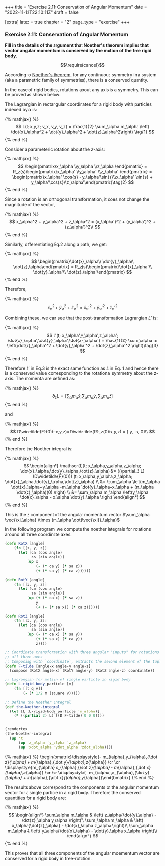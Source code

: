 +++
title = "Exercise 2.11: Conservation of Angular Momentum"
date = "2022-11-12T22:10:11Z"
draft = false

[extra]
latex = true
chapter = "2"
page_type = "exercise"
+++



### Exercise 2.11: Conservation of Angular Momentum

**Fill in the details of the argument that Noether's theorem implies that vector angular momentum is conserved by the motion of the free rigid body.**







$$\require{cancel}$$



According to [Noether's theorem](/projects/sicm-workbook/section-1-8-5-noethers-theorem/), for any continuous symmetry in a system (aka a parametric family of symmetries), there is a conserved quantity. 

In the case of rigid bodies, rotations about any axis is a symmetry. This can be proved as shown below:


The Lagrangian in rectangular coordinates for a rigid body with particles indexed by $\alpha$ is:


{% mathjax() %}
$$
L(t; x,y,z; v_x, v_y, v_z) = \frac{1}{2} \sum_\alpha m_\alpha \left( \dot{x}_\alpha^2 + \dot{y}_\alpha^2 + \dot{z}_\alpha^2\right) \tag{1}
$$
{% end %}




Consider a parameteric rotation about the $z$-axis:


{% mathjax() %}
$$
\begin{pmatrix}x_\alpha \\y_\alpha \\z_\alpha \end{pmatrix} = 
R_z(s)\begin{pmatrix}x_\alpha' \\y_\alpha' \\z_\alpha' \end{pmatrix} = \begin{pmatrix}x_\alpha' \cos{s} - y_\alpha'\sin{s}\\x_\alpha' \sin{s} + y_\alpha'\cos{s}\\z_\alpha'\end{pmatrix}\tag{2}
$$
{% end %}




Since a rotation is an orthogonal transformation, it does not change the magnitude of the vector,


{% mathjax() %}
$$
x_\alpha^2 + y_\alpha^2 + z_\alpha^2 = (x_\alpha')^2 + (y_\alpha')^2 + (z_\alpha')^2\\
$$
{% end %}




Similarly, differentiating Eq.2 along a path, we get:


{% mathjax() %}
$$
\begin{pmatrix}\dot{x}_\alpha\\ \dot{y}_\alpha\\ \dot{z}_\alpha\end{pmatrix} =
R_z(s)\begin{pmatrix}\dot{x}_\alpha'\\ \dot{y}_\alpha'\\ \dot{z}_\alpha'\end{pmatrix}
$$
{% end %}




Therefore, 


{% mathjax() %}
$$
\dot{x}_\alpha^2 + \dot{y}_\alpha^2 + \dot{z}_\alpha^2 = \dot{x}_\alpha'^2 + \dot{y}_\alpha'^2 + \dot{z}_\alpha'^2
$$ 


Combining these, we can see that the post-transformation Lagrangian $L'$ is:


{% mathjax() %}
$$
L'(t; x_\alpha',y_\alpha',z_\alpha'; \dot{x}_\alpha',\dot{y}_\alpha',\dot{z}_\alpha') = \frac{1}{2} \sum_\alpha m \left(\dot{x}_\alpha'^2 + \dot{y}_\alpha'^2 + \dot{z}_\alpha'^2 \right)\tag{3}
$$
{% end %}




Therefore $L'$ in Eq.3 is the exact same function as $L$ in Eq. 1 and hence there is a conserved value corresponding to the rotational symmetry about the z-axis. The momenta are defined as:


{% mathjax() %}
$$
\partial_2 L = \left[\sum_\alpha m_\alpha \dot{x}, \sum_\alpha m_\alpha \dot{y}, \sum_\alpha m_\alpha \dot{z}\right]
$$
{% end %}




and 


{% mathjax() %}
$$
D\widetilde{F}(0)(t;x,y,z)=D\widetilde{R}_z(0)(x,y,z) = [ y, -x, 0]\\
$$
{% end %}




Therefore the Noether integral is:


{% mathjax() %}
$$
\begin{align*}
\mathscr{I}(t; x_\alpha,y_\alpha,z_\alpha; \dot{x}_\alpha,\dot{y}_\alpha,\dot{z}_\alpha) &= ((\partial_2 L)(D\widetilde{F}(0))) (t; x_\alpha,y_\alpha,z_\alpha; \dot{x}_\alpha,\dot{y}_\alpha,\dot{z}_\alpha) \\
&= \sum_\alpha \left(m_\alpha \dot{x}_\alpha~y_\alpha -m_\alpha \dot{y}_\alpha~x_\alpha + (m_\alpha \dot{z}_\alpha)(0) \right) \\
&= \sum_\alpha m_\alpha \left(y_\alpha \dot{x}_\alpha - x_\alpha \dot{y}_\alpha \right)
\end{align*}
$$
{% end %}




This is the $z$ component of the angular momentum vector $\sum_\alpha \vec{\xi_\alpha} \times (m_\alpha \dot{\vec{\xi}}_\alpha)$

In the following program, we compute the noether integrals for rotations around all three coordinate axes.

```clojure
(defn RotX [angle]
    (fn [[x, y, z]]
      (let [ca (cos angle)
            sa (sin angle)]
          (up x
              (- (* ca y) (* sa z))
              (+ (* sa y) (* ca z))))))

(defn RotY [angle]
    (fn [[x, y, z]]
      (let [ca (cos angle)
            sa (sin angle)]
          (up (+ (* ca x) (* sa z))
              y
              (+ (- (* sa x)) (* ca z))))))

(defn RotZ [angle]
    (fn [[x, y, z]]
      (let [ca (cos angle)
            sa (sin angle)]
          (up (- (* ca x) (* sa y))
              (+ (* sa x) (* ca y))
              z))))

;; Coordinate transformation with three angular "inputs" for rotations about
;; all three axes
;; Composing with `coordinate`, extracts the second element of the tuple that is passed in as the argument
(defn F-tilde [angle-x angle-y angle-z]
  (compose (RotX angle-x) (RotY angle-y) (RotZ angle-z) coordinate))

;; Lagrangian for motion of single particle in rigid body
(defn L-rigid-body_particle [m]
    (fn [[t q v]]
        (- (* 1/2 m (square v)))))

;; Define the Noether integral
(def the-Noether-integral
  (let [L (L-rigid-body_particle 'm_alpha)]
    (* ((partial 2) L) ((D F-tilde) 0 0 0))))


(rendertex
(the-Noether-integral
  (up 't
      (up 'x_alpha 'y_alpha 'z_alpha)
      (up 'xdot_alpha 'ydot_alpha 'zdot_alpha))))
```

{% mathjax() %}
\begin{bmatrix}\displaystyle{- m_{\alpha}\,y_{\alpha}\,{\dot z}_{\alpha} + m_{\alpha}\,{\dot y}_{\alpha}\,z_{\alpha}} \cr \cr \displaystyle{m_{\alpha}\,x_{\alpha}\,{\dot z}_{\alpha} - m_{\alpha}\,{\dot x}_{\alpha}\,z_{\alpha}} \cr \cr \displaystyle{- m_{\alpha}\,x_{\alpha}\,{\dot y}_{\alpha} + m_{\alpha}\,{\dot x}_{\alpha}\,y_{\alpha}}\end{bmatrix}
{% end %}




The results above correspond to the components of the angular momentum vector for a single particle in a rigid body. Therefore the conserved quantities for a rigid body are:


{% mathjax() %}
$$
\begin{align*}
\sum_\alpha m_\alpha & \left( z_\alpha{\dot{y}_\alpha} - \dot{z}_\alpha y_\alpha \right)\\
\sum_\alpha m_\alpha & \left( x_\alpha{\dot{z}_\alpha} - \dot{x}_\alpha z_\alpha \right)\\
\sum_\alpha m_\alpha & \left( y_\alpha{\dot{x}_\alpha} - \dot{y}_\alpha x_\alpha \right)\\
\end{align*}
$$
{% end %}




This proves that all three components of the angular moementum vector are conserved for a rigid body in free-rotation.
